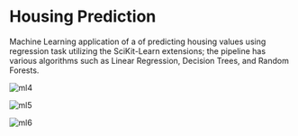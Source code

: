 # Housing Prediction
Machine Learning application of a of predicting housing values using regression task utilizing the SciKit-Learn extensions; the pipeline has various algorithms such as Linear Regression, Decision Trees, and Random Forests.

![ml4](https://user-images.githubusercontent.com/104819501/222014297-07d67664-ca49-48be-894c-a2593e763b81.png)

![ml5](https://user-images.githubusercontent.com/104819501/222014512-f46a7c61-d8b6-4279-addd-358024d663a7.png)

![ml6](https://user-images.githubusercontent.com/104819501/222014323-e2551c40-08c9-4c73-9637-beea5b6e62c1.png)
